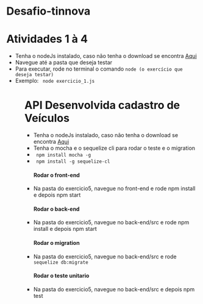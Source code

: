 ﻿# Desafio-tinnova

<h1>Atividades 1 à 4</h1>
<ul>
    <li> Tenha o nodeJs instalado, caso não tenha o download se encontra <a href="https://nodejs.org/en/">Aqui</a>
    <li> Navegue até a pasta que deseja testar </li>
    <li> Para executar, rode no terminal o comando <code>node (o exercício que deseja testar)</code></li>
    <li>Exemplo: <code> node exercicio_1.js </code> </li>
<ul>

 <h1>API Desenvolvida cadastro de Veículos</h1>
 <ul>
    <li> Tenha o nodeJs instalado, caso não tenha o download se encontra <a href="https://www.postgresql.org/download/">Aqui</a>
        <li> Tenha o mocha e o sequelize cli para rodar o teste e o migration</a>
    <li><code> npm install mocha -g </code> </li>
     <li><code> npm install -g sequelize-cl </code> </li>
        <h4>Rodar o front-end</h4>
    <li> Na pasta do exercicio5, navegue no front-end e rode npm install e depois npm start </li>
     <h4>Rodar o back-end</h4>
     <li> Na pasta do exercicio5, navegue no back-end/src e rode npm install e depois npm start </li>
          <h4>Rodar o migration</h4>
     <li> Na pasta do exercicio5, navegue no back-end/src e rode <code> sequelize db:migrate </code> </li>
          <h4>Rodar o teste unitario</h4>
     <li> Na pasta do exercicio5, navegue no back-end/src  e depois npm test </li>
 </url>
    
    
    
